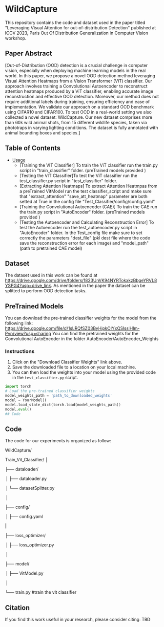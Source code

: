 # WildCapture

This repository contains the code and dataset used in the paper titled "Leveraging Visual Attention for out-of-distribution Detection" published at ICCV 2023, Paris Out Of Distribution Generalization in Computer Vision workshop.

## Paper Abstract

[Out-of-Distribution (OOD) detection is a crucial challenge in computer vision, especially when deploying machine learning models in the real world. In this paper, we propose a novel OOD detection method leveraging Visual Attention Heatmaps from a Vision Transformer (ViT) classifier. Our approach involves training a Convolutional Autoencoder to reconstruct attention heatmaps produced by a ViT classifier, enabling accurate image reconstruction and effective OOD detection. Moreover, our method does not require additional labels during training, ensuring efficiency and ease of implementation. We validate our approach on a standard OOD benchmark using CIFAR10 and CIFAR100. To test OOD in a real-world setting we also collected a novel dataset: WildCapture. Our new dataset comprises more than 60k  wild animal shots, from 15 different wildlife species, taken via phototraps in varying lighting conditions. The dataset is fully annotated with animal bounding boxes and species.]


## Table of Contents

- [Usage](#usage)
  - [Training the VIT Classifier] To train the ViT classifier run the train.py script in "train_classifier" folder. (preTrained models provided )
  - [Testing the VIT Classifier]To test the ViT classifier run the test_classifier.py script in "test_classifier" folder.
  - [Extracting Attention Heatmaps] To extract Attention Heatmpas from a preTrained VitModel run the test classifier_script and make sure that "extract_attention"
"save_att_heatmap" parameter are both setted at True in the config file "Test_Classifier/config/config.yaml"
  - [Training the Convolutional Autoencoder (CAE)] To train the CAE run the train.py script in "AutoEncoder" folder. (preTrained models provided )
  - [Testing the Autoencoder and Calculating Reconstruction Error] To test the Autoencoder run the test_autoencoder.py script in "AutoEncoder" folder. In the Test_config file make sure to set correctly the parameters "dest_file" (pkl dest file where the code save the reconstruction error for each image)  and "model_path"(path to pretrained CAE model)

## Dataset

The dataset used in this work can be found at https://drive.google.com/drive/folders/1823UnVK94NYRTokxkzBbgeYRVL8YSPG4?usp=drive_link. As mentioned in the paper the dataset can be splitted to perform OOD detection tasks.


## PreTrained Models

You can download the pre-trained classifier weights for the model from the following link: https://drive.google.com/file/d/1sLRQfSZ03ByHjpkOIYxQSIsslHlm-Pvn/view?usp=sharing
You can find the pretrained weights for the Convolutional AutoEncoder in the folder AutoEncoder/AutoEncoder_Weights

### Instructions

1. Click on the "Download Classifier Weights" link above.
2. Save the downloaded file to a location on your local machine.
3. You can then load the weights into your model using the provided code in the `test_classifier.py` script.

```python
import torch
# Load the pre-trained classifier weights
model_weights_path = 'path_to_downloaded_weights'
model = YourModel()
model.load_state_dict(torch.load(model_weights_path))
model.eval()
## Code
```
## Code
The code for our experiments is organized as follow: 

WildCapture/

Train_Vit_Classifier/
│

├── dataloader/

│ ├── dataloader.py

│ └── datasetSplitter.py

│

├── config/

│ ├── config.yaml

|

├── loss_optimizer/

│ ├── loss_optimizer.py

│

├── model/

│ ├── VitModel.py

│

└── train.py #train the vit classifier 

## Citation

If you find this work useful in your research, please consider citing: TBD


